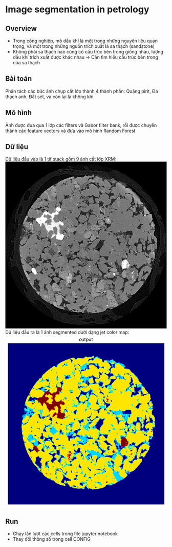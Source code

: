 # Image segmentation in petrology

## Overview
- Trong công nghiệp, mỏ dầu khí là một trong những nguyên liệu quan trọng, và một trong những nguồn trích xuất là sa thạch (sandstone)
- Không phải sa thạch nào cũng có cấu trúc bên trong giống nhau, lượng dầu khí trích xuất được khác nhau
-> Cần tìm hiểu cấu trúc bên trong của sa thạch

## Bài toán
Phân tách các bức ảnh chụp cắt lớp thành 4 thành phần: Quặng pirit, Đá thạch anh, Đất sét, và còn lại là không khí

## Mô hình
Ảnh được đưa qua 1 lớp các filters và Gabor filter bank, rồi được chuyển thành các feature vectors và đưa vào mô hình Random Forest

## Dữ liệu
Dữ liệu đầu vào là 1 tif stack gồm 9 ảnh cắt lớp XRM:
![input_sample](./train/input.jpg)
Dữ liệu đầu ra là 1 ảnh segmented dưới dạng jet color map:
![output_sample](./output/output.png)

## Run
- Chạy lần lượt các cells trong file jupyter notebook
- Thay đổi thông số trong cell CONFIG